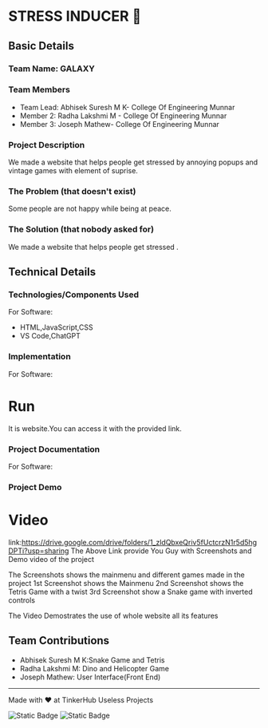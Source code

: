 
# STRESS INDUCER 🎯


## Basic Details
### Team Name: GALAXY


### Team Members
- Team Lead: Abhisek Suresh M K- College Of Engineering Munnar
- Member 2:  Radha Lakshmi M - College Of Engineering Munnar
- Member 3:  Joseph Mathew- College Of Engineering Munnar

### Project Description
We made a website that helps people get stressed by annoying popups and vintage games with element of suprise.

### The Problem (that doesn't exist)
Some people are not happy while being at peace.

### The Solution (that nobody asked for)
We made a website that helps people get stressed .

## Technical Details
### Technologies/Components Used
For Software:
- HTML,JavaScript,CSS
- VS Code,ChatGPT

### Implementation
For Software:

# Run
It is website.You can access it with the provided link. 

### Project Documentation
For Software:
### Project Demo
# Video

link:https://drive.google.com/drive/folders/1_zldQbxeQriv5fUctcrzN1r5d5hgDPTi?usp=sharing
The Above Link provide You Guy with Screenshots and Demo video of the project

The Screenshots shows the mainmenu and different games made in the project
1st Screenshot shows the Mainmenu
2nd Screenshot shows the Tetris Game with a twist
3rd Screenshot show a Snake game with inverted controls 

The Video Demostrates the use of whole website all its features

## Team Contributions
- Abhisek Suresh M K:Snake Game and Tetris
- Radha Lakshmi M: Dino and Helicopter Game
- Joseph Mathew: User Interface(Front End)

---
Made with ❤️ at TinkerHub Useless Projects 

![Static Badge](https://img.shields.io/badge/TinkerHub-24?color=%23000000&link=https%3A%2F%2Fwww.tinkerhub.org%2F)
![Static Badge](https://img.shields.io/badge/UselessProject--24-24?link=https%3A%2F%2Fwww.tinkerhub.org%2Fevents%2FQ2Q1TQKX6Q%2FUseless%2520Projects)

